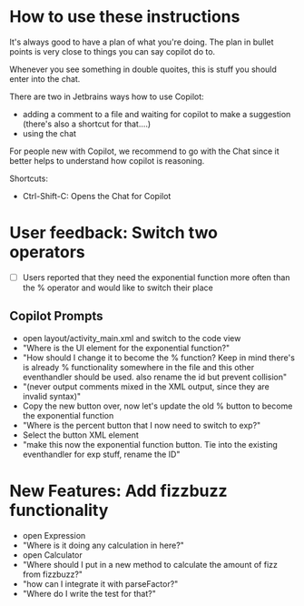 # How to use these instructions
It's always good to have a plan of what you're doing. The plan in bullet points is very close to things you can say copilot do to.

Whenever you see something in double quoites, this is stuff you should enter into the chat.

There are two in Jetbrains ways how to use Copilot:
- adding a comment to a file and waiting for copilot to make a suggestion (there's also a shortcut for that....)
- using the chat

For people new with Copilot, we recommend to go with the Chat since it better helps to understand how copilot is reasoning.

Shortcuts:
- Ctrl-Shift-C: Opens the Chat for Copilot

# User feedback: Switch two operators

- [ ] Users reported that they need the exponential function more often than the % operator and would like to switch their place

## Copilot Prompts
- open layout/activity_main.xml and switch to the code view
- "Where is the UI element for the exponential function?"
- "How should I change it to become the % function? Keep in mind there's is already % functionality somewhere in the file and this other eventhandler should be used. also rename the id but prevent collision"
- "(never output comments mixed in the XML output, since they are invalid syntax)"
- Copy the new button over, now let's update the old % button to become the exponential function
- "Where is the percent button that I now need to switch to exp?"
- Select the button XML element
- "make this now the exponential function button. Tie into the existing eventhandler for exp stuff, rename the ID"

# New Features: Add fizzbuzz functionality
- open Expression
- "Where is it doing any calculation in here?"
- open Calculator
- "Where should I put in a new method to calculate the amount of fizz from fizzbuzz?"
- "how can I integrate it with parseFactor?"
- "Where do I write the test for that?"